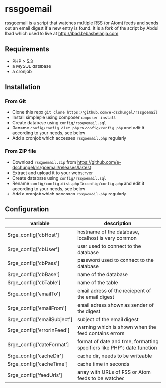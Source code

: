 # rssgoemail
rssgoemail is a script that watches multiple RSS (or Atom) feeds and sends out an email digest if a new entry is found.
It is a fork of the script by Abdul Ibad which used to live at http://ibad.bebasbelanja.com

## Requirements
* PHP > 5.3
* a MySQL database
* a cronjob

## Installation
### From Git
* Clone this repo `git clone https://github.com/e-dschungel/rssgoemail`
* Install simplepie using composer `composer install`
* Create database using `config/rssgoemail.sql`
* Rename `config/config.dist.php` to `config/config.php` and edit it according to your needs, see below
* Add a cronjob which accesses `rssgoemail.php` regularly

### From ZIP file
* Download `rssgoemail.zip` from https://github.com/e-dschungel/rssgoemail/releases/lastest
* Extract and upload it to your webserver 
* Create database using `config/rssgoemail.sql`
* Rename `config/config.dist.php` to `config/config.php` and edit it according to your needs, see below
* Add a cronjob which accesses `rssgoemail.php` regularly

## Configuration
|variable|description|
|---|---|
|$rge_config['dbHost']| hostname of the database, localhost is very common|
|$rge_config['dbUser']| user used to connect to the database|
|$rge_config['dbPass']| password used to connect to the database|
|$rge_config['dbBase']| name of the database|
|$rge_config['dbTable']| name of the table|
|$rge_config['emailTo']| email adress of the reciepent of the email digest|
|$rge_config['emailFrom']| email adress shown as sender of the digest|
|$rge_config['emailSubject']| subject of the email digest|
|$rge_config['errorInFeed']| warning which is shown when the feed contains errors|
|$rge_config['dateFormat']| format of date and time, formatting specifiers like PHP's [date function](https://secure.php.net/manual/function.date.php)|
|$rge_config['cacheDir']| cache dir, needs to be writeable|
|$rge_config['cacheTime']| cache time in seconds|
|$rge_config['feedUrls']| array with URLs of RSS or Atom feeds to be watched|
